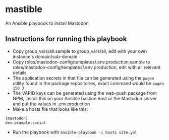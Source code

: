 # mastible
An Ansible playbook to install Mastodon

## Instructions for running this playbook

- Copy group_vars/all.sample to group_vars/all, edit with your own instance's domain/sub-domain
- Copy roles/mastodon-config/templates/.env.production.sample to roles/mastodon-config/templates/.env.production, edit with all relevant details
- The application secrets in that file can be generated using the `pwgen` utility found in the package repositories, exact command would be `pwgen 150 3`
- The VAPID keys can be generated using the web-push package from NPM, install this on your Ansible bastion host or the Mastodon server and put the values in .env.production
- Make a hosts file that looks like this:

```
[mastodon]
dev.example.social
```
- Run the playbook with `ansible-playbook -i hosts site.yml`
